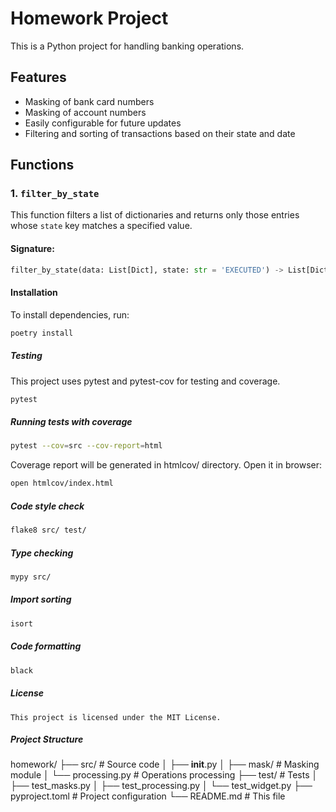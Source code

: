 # Homework Project

This is a Python project for handling banking operations.

## Features

- Masking of bank card numbers
- Masking of account numbers
- Easily configurable for future updates
- Filtering and sorting of transactions based on their state and date

## Functions

### 1. `filter_by_state`

This function filters a list of dictionaries and returns only those entries whose `state` key matches a specified value.

#### Signature:
```python
filter_by_state(data: List[Dict], state: str = 'EXECUTED') -> List[Dict]
```

#### Installation

To install dependencies, run:

```bash
poetry install
```
##### Testing

This project uses pytest and pytest-cov for testing and coverage.

```bash
pytest
```
##### Running tests with coverage

```bash
pytest --cov=src --cov-report=html
```
Coverage report will be generated in htmlcov/ directory. Open it in browser:

```bash
open htmlcov/index.html
```

##### Code style check

```bash
flake8 src/ test/
```

##### Type checking

```bash
mypy src/
```

##### Import sorting

```bash
isort
```

##### Code formatting

```bash
black
```

##### License
```
This project is licensed under the MIT License.
```

##### Project Structure

homework/
├── src/                    # Source code
│   ├── __init__.py
│   ├── mask/               # Masking module
│   └── processing.py       # Operations processing
├── test/                   # Tests
│   ├── test_masks.py
│   ├── test_processing.py
│   └── test_widget.py
├── pyproject.toml          # Project configuration
└── README.md               # This file
